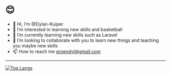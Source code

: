 # 😊

- 👋 Hi, I’m @Dylan-Kuiper
- 👀 I’m interested in learning new skills and basketball
- 🌱 I’m currently learning new skills such as Laravel
- 💞️ I’m looking to collaborate with you to learn new things and teaching you maybe new skills
- 📫 How to reach me groendyl@gmail.com
***
[![Top Langs](https://github-readme-stats.vercel.app/api/top-langs/?username=Dylan-Kuiper&layout=compact)](https://github.com/Dylan-Kuiper/github-readme-stats)
